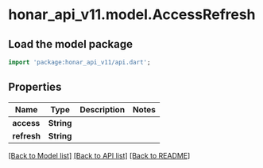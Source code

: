 # honar_api_v11.model.AccessRefresh

## Load the model package

```dart
import 'package:honar_api_v11/api.dart';
```

## Properties

Name | Type | Description | Notes
------------ | ------------- | ------------- | -------------
**access** | **String** |  |
**refresh** | **String** |  |

[[Back to Model list]](../README.md#documentation-for-models) [[Back to API list]](../README.md#documentation-for-api-endpoints) [[Back to README]](../README.md)


